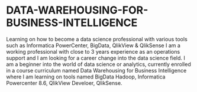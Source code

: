 # DATA-WAREHOUSING-FOR-BUSINESS-INTELLIGENCE
Learning on how to become a data science professional with various tools such as Informatica PowerCenter, BigData, QlikView &amp; QlikSense
I am a working professional with close to 3 years experience as an operations support and I am looking for a career change into the data science field. I am a beginner into the world of data science or analytics, currently enrolled in a course curriculum named Data Warehousing for Business Intelligence where I am learning on tools named BigData Hadoop, Informatica Powercenter 8.6, QlikView Develoer, QlikSense.
